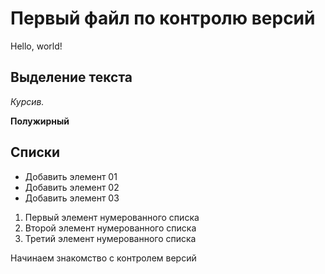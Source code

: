 # Первый файл по контролю версий

Hello, world!
## Выделение текста


*Курсив.*

**Полужирный**

## Списки

* Добавить элемент 01
* Добавить элемент 02
* Добавить элемент 03

1. Первый элемент нумерованного списка
2. Второй элемент нумерованного списка
3. Третий элемент нумерованного списка

Начинаем знакомство с контролем версий
